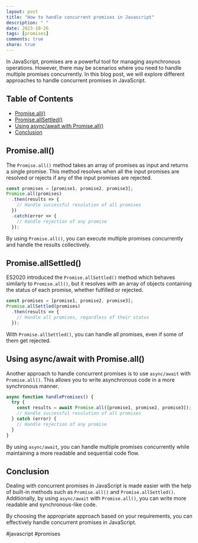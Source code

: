 ```yaml
---
layout: post
title: "How to handle concurrent promises in Javascript"
description: " "
date: 2023-10-26
tags: [promises]
comments: true
share: true
---
```


In JavaScript, promises are a powerful tool for managing asynchronous operations. However, there may be scenarios where you need to handle multiple promises concurrently. In this blog post, we will explore different approaches to handle concurrent promises in JavaScript.

## Table of Contents
- [Promise.all()](#promise-all)
- [Promise.allSettled()](#promise-all-settled)
- [Using async/await with Promise.all()](#async-await-with-promise-all)
- [Conclusion](#conclusion)

## Promise.all()

The `Promise.all()` method takes an array of promises as input and returns a single promise. This method resolves when all the input promises are resolved or rejects if any of the input promises are rejected.

```javascript
const promises = [promise1, promise2, promise3];
Promise.all(promises)
  .then(results => {
    // Handle successful resolution of all promises
  })
  .catch(error => {
    // Handle rejection of any promise
  });
```

By using `Promise.all()`, you can execute multiple promises concurrently and handle the results collectively.

## Promise.allSettled()

ES2020 introduced the `Promise.allSettled()` method which behaves similarly to `Promise.all()`, but it resolves with an array of objects containing the status of each promise, whether fulfilled or rejected.

```javascript
const promises = [promise1, promise2, promise3];
Promise.allSettled(promises)
  .then(results => {
    // Handle all promises, regardless of their status
  });
```

With `Promise.allSettled()`, you can handle all promises, even if some of them get rejected.

## Using async/await with Promise.all()

Another approach to handle concurrent promises is to use `async/await` with `Promise.all()`. This allows you to write asynchronous code in a more synchronous manner.

```javascript
async function handlePromises() {
  try {
    const results = await Promise.all([promise1, promise2, promise3]);
    // Handle successful resolution of all promises
  } catch (error) {
    // Handle rejection of any promise
  }
}
```

By using `async/await`, you can handle multiple promises concurrently while maintaining a more readable and sequential code flow.

## Conclusion

Dealing with concurrent promises in JavaScript is made easier with the help of built-in methods such as `Promise.all()` and `Promise.allSettled()`. Additionally, by using `async/await` with `Promise.all()`, you can write more readable and synchronous-like code.

By choosing the appropriate approach based on your requirements, you can effectively handle concurrent promises in JavaScript.

\#javascript #promises